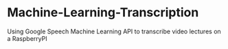 # Machine-Learning-Transcription
Using Google Speech Machine Learning API to transcribe video lectures on a RaspberryPI
